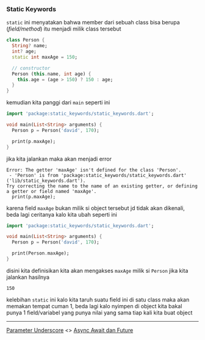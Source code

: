 ### Static Keywords

`static` ini menyatakan bahwa member dari sebuah class  bisa berupa (*field/method*) itu menjadi milik class tersebut

```dart
class Person {
  String? name;
  int? age;
  static int maxAge = 150;

  // constructor
  Person (this.name, int age) {
    this.age = (age > 150) ? 150 : age;
  }
}
```

kemudian kita panggi dari `main` seperti ini

```dart
import 'package:static_keywords/static_keywords.dart';

void main(List<String> arguments) {
  Person p = Person('david', 170);

  print(p.maxAge);
}
```

jika kita jalankan maka akan menjadi error

```
Error: The getter 'maxAge' isn't defined for the class 'Person'.
 - 'Person' is from 'package:static_keywords/static_keywords.dart' ('lib/static_keywords.dart').
Try correcting the name to the name of an existing getter, or defining a getter or field named 'maxAge'.
  print(p.maxAge);
```

karena field `maxAge` bukan milik si object tersebut jd tidak akan dikenali, beda lagi ceritanya kalo kita ubah seperti ini

```dart
import 'package:static_keywords/static_keywords.dart';

void main(List<String> arguments) {
  Person p = Person('david', 170);

  print(Person.maxAge);
}
```

disini kita definisikan kita akan mengakses `maxAge` milik si `Person` jika kita jalankan hasilnya

```
150
```

kelebihan `static` ini kalo kita taruh suatu field ini di satu class maka akan memakan tempat cuman 1,
beda lagi kalo nyimpen di object kita bakal punya 1 field/variabel yang punya nilai yang sama tiap kali kita buat object

---

[Parameter Underscore](../underscore_parameter/README.md)  <> [Async Await dan Future]() 